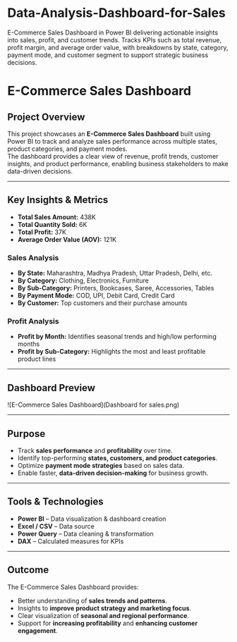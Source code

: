 # Data-Analysis-Dashboard-for-Sales
E-Commerce Sales Dashboard in Power BI delivering actionable insights into sales, profit, and customer trends. Tracks KPIs such as total revenue, profit margin, and average order value, with breakdowns by state, category, payment mode, and customer segment to support strategic business decisions.

# E-Commerce Sales Dashboard

## Project Overview
This project showcases an **E-Commerce Sales Dashboard** built using Power BI to track and analyze sales performance across multiple states, product categories, and payment modes.  
The dashboard provides a clear view of revenue, profit trends, customer insights, and product performance, enabling business stakeholders to make data-driven decisions.

---

## Key Insights & Metrics
- **Total Sales Amount:** 438K  
- **Total Quantity Sold:** 6K  
- **Total Profit:** 37K  
- **Average Order Value (AOV):** 121K  

### Sales Analysis
- **By State:** Maharashtra, Madhya Pradesh, Uttar Pradesh, Delhi, etc.  
- **By Category:** Clothing, Electronics, Furniture  
- **By Sub-Category:** Printers, Bookcases, Saree, Accessories, Tables  
- **By Payment Mode:** COD, UPI, Debit Card, Credit Card  
- **By Customer:** Top customers and their purchase amounts  

### Profit Analysis
- **Profit by Month:** Identifies seasonal trends and high/low performing months  
- **Profit by Sub-Category:** Highlights the most and least profitable product lines  

---

## Dashboard Preview
![E-Commerce Sales Dashboard](Dashboard for sales.png)

---

## Purpose
- Track **sales performance** and **profitability** over time.  
- Identify top-performing **states, customers, and product categories**.  
- Optimize **payment mode strategies** based on sales data.  
- Enable faster, **data-driven decision-making** for business growth.  

---

## Tools & Technologies
- **Power BI** – Data visualization & dashboard creation  
- **Excel / CSV** – Data source  
- **Power Query** – Data cleaning & transformation  
- **DAX** – Calculated measures for KPIs  

---

## Outcome
The E-Commerce Sales Dashboard provides:
- Better understanding of **sales trends and patterns**.
- Insights to **improve product strategy and marketing focus**.
- Clear visualization of **seasonal and regional performance**.
- Support for **increasing profitability** and **enhancing customer engagement**.

